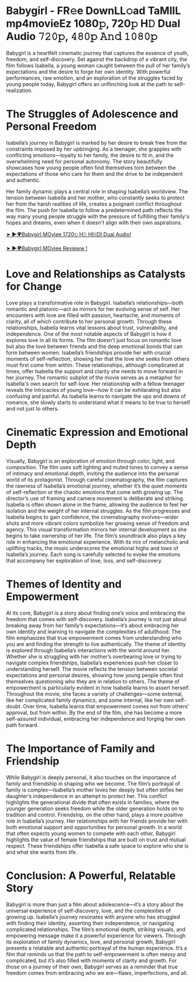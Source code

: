 # Babygirl - FR𝚎e DownLL𝚘ad TaMIlL mp4movieEz 1080𝚙, 720𝚙 H𝙳 Dual Audio 𝟽𝟸𝟶𝚙, 𝟺𝟾𝟶𝚙 𝙰𝚗𝚍 𝟷𝟶𝟾𝟶𝚙

Babygirl is a heartfelt cinematic journey that captures the essence of youth, freedom, and self-discovery. Set against the backdrop of a vibrant city, the film follows Isabella, a young woman caught between the pull of her family’s expectations and the desire to forge her own identity. With powerful performances, raw emotion, and an exploration of the struggles faced by young people today, Babygirl offers an unflinching look at the path to self-realization.

# The Struggles of Adolescence and Personal Freedom
Isabella’s journey in Babygirl is marked by her desire to break free from the constraints imposed by her upbringing. As a teenager, she grapples with conflicting emotions—loyalty to her family, the desire to fit in, and the overwhelming need for personal autonomy. The story beautifully showcases how young people often find themselves torn between the expectations of those who care for them and the drive to be independent and authentic.

Her family dynamic plays a central role in shaping Isabella’s worldview. The tension between Isabella and her mother, who constantly seeks to protect her from the harsh realities of life, creates a poignant conflict throughout the film. The push for Isabella to follow a predetermined path reflects the way many young people struggle with the pressure of fulfilling their family's hopes and dreams, even when it doesn't align with their own aspirations.

[➤ ►🌍Babygirl MOviee 1720𝚙 H𝙳 HI𝙽DI Dual Audio!](https://cinematmx.blogspot.com/2025/01/cimovies.html)

[➤ ►🌍Babygirl MOviee Revieww !](https://cinematmx.blogspot.com/2025/01/cimovies.html)

# Love and Relationships as Catalysts for Change
Love plays a transformative role in Babygirl. Isabella’s relationships—both romantic and platonic—act as mirrors for her evolving sense of self. Her encounters with love are filled with passion, heartache, and moments of clarity, all of which contribute to her personal growth. Through these relationships, Isabella learns vital lessons about trust, vulnerability, and independence.
One of the most notable aspects of Babygirl is how it explores love in all its forms. The film doesn’t just focus on romantic love but also the love between friends and the deep emotional bonds that can form between women. Isabella’s friendships provide her with crucial moments of self-reflection, showing her that the love she seeks from others must first come from within. These relationships, although complicated at times, offer Isabella the support and clarity she needs to move forward in her journey.
The romantic subplot of the movie serves as a metaphor for Isabella's own search for self-love. Her relationship with a fellow teenager reveals the intricacies of young love—how it can be exhilarating but also confusing and painful. As Isabella learns to navigate the ups and downs of romance, she slowly starts to understand what it means to be true to herself and not just to others.

# Cinematic Expression and Emotional Depth
Visually, Babygirl is an exploration of emotion through color, light, and composition. The film uses soft lighting and muted tones to convey a sense of intimacy and emotional depth, inviting the audience into the personal world of its protagonist. Through careful cinematography, the film captures the rawness of Isabella’s emotional journey, whether it’s the quiet moments of self-reflection or the chaotic emotions that come with growing up.
The director’s use of framing and camera movement is deliberate and striking. Isabella is often shown alone in the frame, allowing the audience to feel her isolation and the weight of her internal struggles. As the film progresses and Isabella begins to gain confidence, the cinematography evolves—wider shots and more vibrant colors symbolize her growing sense of freedom and agency. This visual transformation mirrors her internal development as she begins to take ownership of her life.
The film’s soundtrack also plays a key role in enhancing the emotional experience. With its mix of melancholic and uplifting tracks, the music underscores the emotional highs and lows of Isabella’s journey. Each song is carefully selected to evoke the emotions that accompany her exploration of love, loss, and self-discovery.

# Themes of Identity and Empowerment
At its core, Babygirl is a story about finding one’s voice and embracing the freedom that comes with self-discovery. Isabella’s journey is not just about breaking away from her family’s expectations—it’s about embracing her own identity and learning to navigate the complexities of adulthood. The film emphasizes that true empowerment comes from understanding who you are and finding the strength to live authentically.
The theme of identity is explored through Isabella’s interactions with the world around her. Whether she is struggling with her mother’s overbearing love or trying to navigate complex friendships, Isabella’s experiences push her closer to understanding herself. The movie reflects the tension between societal expectations and personal desires, showing how young people often find themselves questioning who they are in relation to others.
The theme of empowerment is particularly evident in how Isabella learns to assert herself. Throughout the movie, she faces a variety of challenges—some external, like her complicated family dynamics, and some internal, like her own self-doubt. Over time, Isabella learns that empowerment comes not from others’ approval, but from within. By the end of the film, she has become a more self-assured individual, embracing her independence and forging her own path forward.

# The Importance of Family and Friendship
While Babygirl is deeply personal, it also touches on the importance of family and friendship in shaping who we become. The film’s portrayal of family is complex—Isabella’s mother loves her deeply but often stifles her daughter’s independence in an attempt to protect her. This conflict highlights the generational divide that often exists in families, where the younger generation seeks freedom while the older generation holds on to tradition and control.
Friendship, on the other hand, plays a more positive role in Isabella’s journey. Her relationships with her friends provide her with both emotional support and opportunities for personal growth. In a world that often expects young women to compete with each other, Babygirl highlights the value of female friendships that are built on trust and mutual respect. These friendships offer Isabella a safe space to explore who she is and what she wants from life.

# Conclusion: A Powerful, Relatable Story
Babygirl is more than just a film about adolescence—it’s a story about the universal experience of self-discovery, love, and the complexities of growing up. Isabella’s journey resonates with anyone who has struggled with finding their identity, asserting their independence, or navigating complicated relationships. The film’s emotional depth, striking visuals, and empowering message make it a powerful experience for viewers.
Through its exploration of family dynamics, love, and personal growth, Babygirl presents a relatable and authentic portrayal of the human experience. It’s a film that reminds us that the path to self-empowerment is often messy and complicated, but it’s also filled with moments of clarity and growth. For those on a journey of their own, Babygirl serves as a reminder that true freedom comes from embracing who we are—flaws, imperfections, and all.

